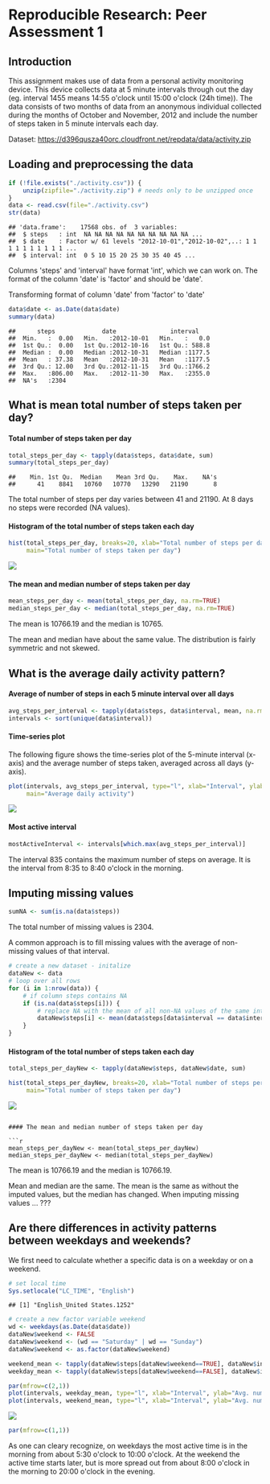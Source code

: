# Reproducible Research: Peer Assessment 1



## Introduction

This assignment makes use of data from a personal activity monitoring device. 
This device collects data at 5 minute intervals through out the day
(eg. interval 1455 means 14:55 o'clock until 15:00 o'clock (24h time)).
The data consists of two months of data from an anonymous individual collected 
during the months of October and November, 2012 and include the number of steps 
taken in 5 minute intervals each day.

Dataset:
https://d396qusza40orc.cloudfront.net/repdata/data/activity.zip


## Loading and preprocessing the data

```r
if (!file.exists("./activity.csv")) {
    unzip(zipfile="./activity.zip") # needs only to be unzipped once
}
data <- read.csv(file="./activity.csv")
str(data)
```

```
## 'data.frame':	17568 obs. of  3 variables:
##  $ steps   : int  NA NA NA NA NA NA NA NA NA NA ...
##  $ date    : Factor w/ 61 levels "2012-10-01","2012-10-02",..: 1 1 1 1 1 1 1 1 1 1 ...
##  $ interval: int  0 5 10 15 20 25 30 35 40 45 ...
```
Columns 'steps' and 'interval' have format 'int', which we can work on.
The format of the column 'date' is 'factor' and should be 'date'.

Transforming format of column 'date' from 'factor' to 'date'

```r
data$date <- as.Date(data$date)
summary(data)
```

```
##      steps             date               interval     
##  Min.   :  0.00   Min.   :2012-10-01   Min.   :   0.0  
##  1st Qu.:  0.00   1st Qu.:2012-10-16   1st Qu.: 588.8  
##  Median :  0.00   Median :2012-10-31   Median :1177.5  
##  Mean   : 37.38   Mean   :2012-10-31   Mean   :1177.5  
##  3rd Qu.: 12.00   3rd Qu.:2012-11-15   3rd Qu.:1766.2  
##  Max.   :806.00   Max.   :2012-11-30   Max.   :2355.0  
##  NA's   :2304
```



## What is mean total number of steps taken per day?

#### Total number of steps taken per day

```r
total_steps_per_day <- tapply(data$steps, data$date, sum)
summary(total_steps_per_day)
```

```
##    Min. 1st Qu.  Median    Mean 3rd Qu.    Max.    NA's 
##      41    8841   10760   10770   13290   21190       8
```
The total number of steps per day varies between 41 and 21190.
At 8 days no steps were recorded (NA values).

#### Histogram of the total number of steps taken each day

```r
hist(total_steps_per_day, breaks=20, xlab="Total number of steps per day", ylab="Percentage",
     main="Total number of steps taken per day")
```

![](PA1_template_files/figure-html/unnamed-chunk-5-1.png) 


#### The mean and median number of steps taken per day

```r
mean_steps_per_day <- mean(total_steps_per_day, na.rm=TRUE)
median_steps_per_day <- median(total_steps_per_day, na.rm=TRUE)
```
The mean is 10766.19 
and the median is 10765.

The mean and median have about the same value. 
The distribution is fairly symmetric and not skewed.



## What is the average daily activity pattern?

#### Average of number of steps in each 5 minute interval over all days

```r
avg_steps_per_interval <- tapply(data$steps, data$interval, mean, na.rm=TRUE)
intervals <- sort(unique(data$interval))
```

#### Time-series plot 

The following figure shows the time-series plot of the 5-minute interval (x-axis) 
and the average number of steps taken, averaged across all days (y-axis).

```r
plot(intervals, avg_steps_per_interval, type="l", xlab="Interval", ylab="Mean number of steps",
     main="Average daily activity")
```

![](PA1_template_files/figure-html/unnamed-chunk-8-1.png) 

#### Most active interval


```r
mostActiveInterval <- intervals[which.max(avg_steps_per_interval)]
```
The interval 835 contains the maximum number of steps on average.
It is the interval from 8:35 to 8:40 o'clock in the morning.



## Imputing missing values


```r
sumNA <- sum(is.na(data$steps))
```
The total number of missing values is 2304.

A common approach is to fill missing values with the average of non-missing values of that interval.


```r
# create a new dataset - initalize
dataNew <- data
# loop over all rows
for (i in 1:nrow(data)) {
    # if column steps contains NA
    if (is.na(data$steps[i])) {
        # replace NA with the mean of all non-NA values of the same interval
        dataNew$steps[i] <- mean(data$steps[data$interval == data$interval[i]], na.rm=TRUE)
    }
}
```

#### Histogram of the total number of steps taken each day


```r
total_steps_per_dayNew <- tapply(dataNew$steps, dataNew$date, sum)

hist(total_steps_per_dayNew, breaks=20, xlab="Total number of steps per day", ylab="Percentage",
     main="Total number of steps taken per day")
```

![](PA1_template_files/figure-html/unnamed-chunk-12-1.png) 
```

#### The mean and median number of steps taken per day

```r
mean_steps_per_dayNew <- mean(total_steps_per_dayNew)
median_steps_per_dayNew <- median(total_steps_per_dayNew)
```
The mean is 10766.19 
and the median is 10766.19.

Mean and median are the same. 
The mean is the same as without the imputed values, but the median has changed.
When imputing missing values ... ???


## Are there differences in activity patterns between weekdays and weekends?

We first need to calculate whether a specific data is on a weekday or on a weekend.

```r
# set local time 
Sys.setlocale("LC_TIME", "English")
```

```
## [1] "English_United States.1252"
```

```r
# create a new factor variable weekend
wd <- weekdays(as.Date(data$date))
dataNew$weekend <- FALSE
dataNew$weekend <- (wd == "Saturday" | wd == "Sunday")
dataNew$weekend <- as.factor(dataNew$weekend)

weekend_mean <- tapply(dataNew$steps[dataNew$weekend==TRUE], dataNew$interval[dataNew$weekend==TRUE], mean)
weekday_mean <- tapply(dataNew$steps[dataNew$weekend==FALSE], dataNew$interval[dataNew$weekend==FALSE], mean)

par(mfrow=c(2,1))
plot(intervals, weekday_mean, type="l", xlab="Interval", ylab="Avg. number of steps", main="weekday days")
plot(intervals, weekend_mean, type="l", xlab="Interval", ylab="Avg. number of steps", main="weekend days")
```

![](PA1_template_files/figure-html/unnamed-chunk-14-1.png) 

```r
par(mfrow=c(1,1))
```

As one can cleary recognize, on weekdays the most active time is in the morning 
from about 5:30 o'clock to 10:00 o'clock.
At the weekend the active time starts later, but is more spread out from about 
8:00 o'clock in the morning to 20:00 o'clock in the evening.


